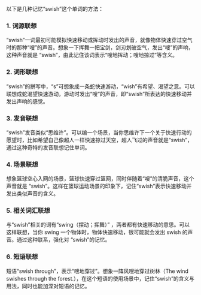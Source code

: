 以下是几种记忆“swish”这个单词的方法：
### 1. 词源联想
“swish”一词最初可能模拟快速移动或挥动时发出的声音，就像物体快速穿过空气时的那种“嗖”的声音。想象一下挥舞一把宝剑，剑刃划破空气，发出“嗖”的声响，这种声音就是 “swish”，由此记住该词表示“嗖地挥动；嗖地掠过”等含义。
### 2. 词形联想
“swish”的拼写中，“s”可想象成一条蛇快速游动，“wish”有希望、渴望之意。可以联想成蛇渴望快速游动，游动时发出“嗖”的声音，即“swish”所表达的快速移动并发出声响的感觉。
### 3. 发音联想
“swish”发音类似“思维许”。可以编一个场景，当你思维许下一个关于快速行动的愿望时，比如希望自己像超人一样快速掠过天空，超人飞过的声音就是“swish”，通过这种奇特的发音联想记住单词。
### 4. 场景联想
想象篮球空心入网的场景，篮球快速穿过篮网，同时伴随着“嗖”的清脆声音，这个声音就是 “swish”。这样在篮球运动场景的印象下，记住“swish”表示快速移动并发出类似声音的含义。
### 5. 相关词汇联想
与“swish”相关的词有“swing（摆动；挥舞）” ，两者都有快速移动的意思。可以这样联想，当你 swing 一个物体时，物体快速移动，很可能就会发出 swish 的声音。通过这种联系，强化对 “swish”的记忆。
### 6. 短语联想
短语“swish through”，表示“嗖地穿过”。想象一阵风嗖地穿过树林（The wind swishes through the forest.），在这个短语的使用场景中，记住“swish”的含义与用法，同时也能加深对短语的记忆。 